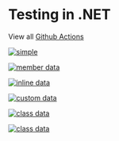 # Testing in .NET

View all [Github Actions](https://github.com/sergiobarriel/testing-in-dotnet/actions)

[![simple](https://github.com/sergiobarriel/testing-in-dotnet/actions/workflows/simple.yml/badge.svg)](https://github.com/sergiobarriel/testing-in-dotnet/actions/workflows/simple.yml)

[![member data](https://github.com/sergiobarriel/testing-in-dotnet/actions/workflows/member-data.yml/badge.svg)](https://github.com/sergiobarriel/testing-in-dotnet/actions/workflows/member-data.yml)

[![inline data](https://github.com/sergiobarriel/testing-in-dotnet/actions/workflows/inline-data.yml/badge.svg)](https://github.com/sergiobarriel/testing-in-dotnet/actions/workflows/inline-data.yml)

[![custom data](https://github.com/sergiobarriel/testing-in-dotnet/actions/workflows/custom-data.yml/badge.svg)](https://github.com/sergiobarriel/testing-in-dotnet/actions/workflows/custom-data.yml)

[![class data](https://github.com/sergiobarriel/testing-in-dotnet/actions/workflows/class-data.yml/badge.svg)](https://github.com/sergiobarriel/testing-in-dotnet/actions/workflows/class-data.yml)

[![class data](https://github.com/sergiobarriel/testing-in-dotnet/actions/workflows/class-data.yml/badge.svg)](https://github.com/sergiobarriel/testing-in-dotnet/actions/workflows/class-data.yml)